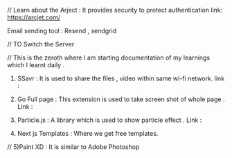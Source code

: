 // Learn about the Arject : It provides security to protect authentication 
link: https://arcjet.com/

Email sending tool : Resend , sendgrid 

// TO Switch the Server 

// This is the zeroth where I am starting documentation of my learnings which I learnt daily .

1) SSavr : It is used to share the files , video within same wi-fi network.
link :

2) Go Full page : This extension is used to take screen shot of whole page .
Link : 

3) Particle.js : A library which is used to show particle effect .
Link : 

4) Next js Templates : Where we get free templates.

//  5)Paint XD : It is similar to Adobe Photoshop